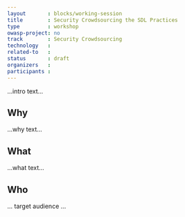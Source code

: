```yaml
---
layout       : blocks/working-session
title        : Security Crowdsourcing the SDL Practices
type         : workshop
owasp-project: no
track        : Security Crowdsourcing
technology   :
related-to   :
status       : draft
organizers   :
participants :
---
```


...intro text...

## Why

...why text...

## What

...what text...

## Who

... target audience ...
